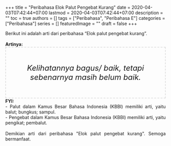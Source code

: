 +++
title = "Peribahasa Elok Palut Pengebat Kurang"
date = 2020-04-03T07:42:44+07:00
lastmod = 2020-04-03T07:42:44+07:00
description = ""
toc = true
authors = []
tags = ["Peribahasa", "Peribahasa E"]
categories = ["Peribahasa"]
series = []
featuredImage = ""
draft = false
+++

<div dir="ltr" style="text-align: left;" trbidi="on"><div style="text-align: justify;">Berikut ini adalah arti dari peribahasa “Elok palut pengebat kurang”.</div><br /><div style="text-align: justify;"><b>Artinya:</b></div><div style="border: 2px dashed #ddd; font-size: 24px; height: auto; margin: 0 auto; padding: 50px; text-align: center; width: auto;"><i>Kelihatannya bagus/ baik, tetapi sebenarnya masih belum baik.</i></div><div style="text-align: justify;"><b>FYI:</b> <br />- Palut dalam Kamus Besar Bahasa Indonesia (KBBI) memiliki arti, yaitu balut; bungkus; sampul.<br />- Pengebat dalam Kamus Besar Bahasa Indonesia (KBBI) memiliki arti, yaitu pengikat; pembalut.<br /><br /></div><div style="text-align: justify;">Demikian arti dari peribahasa "Elok palut pengebat kurang". Semoga bermanfaat.</div></div>
